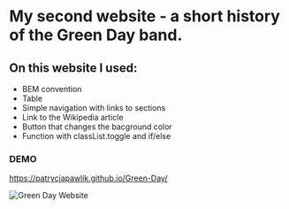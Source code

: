 # My second website - a short history of the Green Day band.
## On this website I used:
- BEM convention
- Table
- Simple navigation with links to sections
- Link to the Wikipedia article
- Button that changes the bacground color
- Function with classList.toggle and if/else
### DEMO
https://patrycjapawlik.github.io/Green-Day/

![Green Day Website](https://i.postimg.cc/vBwjWK9d/Green-Day.png)
